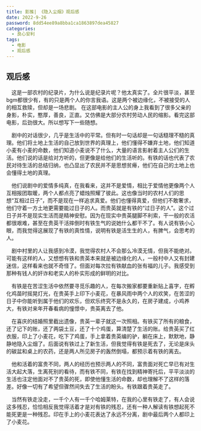 ```yaml
---
title: 影推| 《隐入尘烟》观后感
date: 2022-9-26
password: 8dd54ee89a8bba1ca1863897dea45827
categories:
  - 良心安利
tags:
  - 电影
  - 观后感
---
```


## 观后感

&emsp;这是一部农村的纪录片，为什么说是纪录片呢？他太真实了。全片很平淡，甚至bgm都很少有，有的只是两个人的你言我语。这是两个被边缘化，不被接受的人的相互救赎，但却是一场悲剧。 在这部电影的主人公的身上我看到了很多父亲的身影，朴实，憨厚，善良，正直。又仿佛是大部分农村劳动人民的缩影。看完这部电影，后劲很大。所以想写下一些随想。

&emsp;剧中的对话很少，几乎是生活中的平常。但有时一句话却是一句话糙理不糙的真理。他们将土地上生活的自己放到世界的真理上，他们懂得不嫌弃土地，他们知道小麦有小麦的命数，他们知道小麦说不了什么，大量的语言影射着主人公们的生活。他们说的话是给对方听的，但更像是给他们的生活听的。有铁的话也代表了农民对待生活的总结归纳，也凸显出了农民并不是思想贫瘠，他们在自己的土地上也会懂得土地的真理。



&emsp;他们说剧中的爱情多纯真，在我看来，这并不是爱情，相比于爱情他更像两个人互相报团取暖，两个人都点亮了蜡烛照耀了彼此。这也像当时的农村人们的思想“互相过日子”，而不是现在一样追求真爱。他们也懂得真爱，但他们不敢奢求，他们守着一方土地更需要能过日子的人。而贵英就是有铁的“过日子的人”。这个过日子并不是现实生活而是精神安慰。因为在现实中贵英腿脚不利索，干一般的农活都很艰难，甚至在贵英干活摔倒时有铁生气的说她什么都干不了。有人说有铁小心眼，而我觉得这展现了有铁的真性情，说明有铁是活生生的人，有脾气，会思考的人。



&emsp;剧中村里的人让我感到冷漠，我觉得农村人不会那么冷漠无情，但我不能绝对。可能有这样的人，又想想有铁和贵英本来就是被边缘化的人，一般村中人又有封建迷信，这样看来也就不奇怪了。但面对每次拉有铁献血的张有福的儿子。我感受到那种有钱人的奸诈和老实人的朴实形成的鲜明的对比。



&emsp;有铁是在苦涩生活中依然要寻觅乐趣的人，在每次搬家都要重新贴上喜字，在孵化鸡苗时摇晃灯光，在贵英手上印下小麦花，在暴风雨中两个人的欢笑，在苦涩的日子中你能听到属于他们的欢乐，但欢乐终究不是永久的，在房子建成，小鸡养大，有铁对来年开春看病的憧憬中，贵英离去了他。



&emsp;在喜庆的结婚照里截出遗像，贵英一辈子就这一次照相。有铁买了所有的粮食，还了记下的账，还了两袋土豆，还了十个鸡蛋，算清楚了生活的账。给贵英买了红衣服，印上了小麦花，吃下了鸡蛋，手上拿着贵英编的驴，躺在床上，默默地，静静地隐入尘烟了。后面说有铁过上了新生活，但我觉得有铁是死去了，无论是床头的碳盆和桌上的农药，还是两人所见房子的轰然倒塌，都预示着有铁的离去。



&emsp;他和活着的富贵不同，两人的经历也预示两人的不同，富贵面对死亡早已有对生活大起大落，生离死别的看待，而有铁不同，有铁在找到精神寄托后，平平淡淡的生活也注定他面对不了贵英的死，即使他懂生活的命数，却也理解不了这样的落差。好像一切有了希望但骤然间失去了生活的盼头。有铁跟着贵英走了。



&emsp;当然有铁走没走，一千个人有一千个哈姆莱特，在我的心里有铁走了，有人会说这多残忍，恰恰相反我觉得活着才是对有铁的残忍，还有一种人解读有铁想起死不能死更是一种残忍。印在手上的小麦花表达了永远不分离，剧中最后两个人都印上了小麦花。
